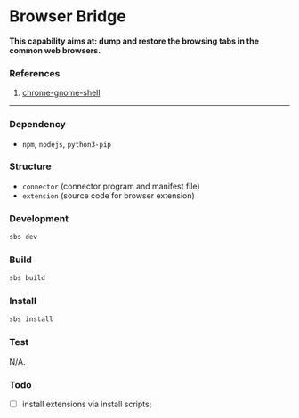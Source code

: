 # Browser Bridge
**This capability aims at: dump and restore the browsing tabs in the common web browsers.**



### References
1. [chrome-gnome-shell](https://gitlab.gnome.org/GNOME/chrome-gnome-shell)

-----

### Dependency
- `npm`, `nodejs`, `python3-pip`

### Structure
- `connector` (connector program and manifest file)
- `extension` (source code for browser extension)

### Development
```bash
sbs dev
```

### Build
```bash
sbs build
```

### Install
```bash
sbs install
```

### Test
N/A.

### Todo
- [ ] install extensions via install scripts;
